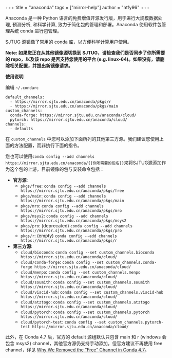 +++
title = "anaconda"
tags = ["mirror-help"]
author = "htfy96"
+++

Anaconda 是一种 Python 语言的免费增值开源发行版，用于进行大规模数据处理, 预测分析, 和科学计算, 致力于简化包的管理和部署。Anaconda 使用软件包管理系统 conda 进行包管理。

SJTUG 源镜像了常用的 conda 库，以方便科学计算用户使用。

**Note: 如果您正在从其他镜像源切换到 SJTUG，请检查我们是否同步了你所需要的 repo，以及该 repo 是否支持您使用的平台 (e.g. linux-64)。如果没有，请删除相关配置，并提出新镜像请求。**

**使用说明**

编辑 `~/.condarc`

```
default_channels:
  - https://mirror.sjtu.edu.cn/anaconda/pkgs/r
  - https://mirror.sjtu.edu.cn/anaconda/pkgs/main
custom_channels:
  conda-forge: https://mirror.sjtu.edu.cn/anaconda/cloud/
  pytorch: https://mirror.sjtu.edu.cn/anaconda/cloud/
channels:
  - defaults
```

在 `custom_channels` 中您可以添加下面所列的其他第三方源。我们建议您使用上面的方法配置，而非执行下面的指令。

您也可以使用`conda config --add channels https://mirror.sjtu.edu.cn/anaconda/{{你所需要的包名}}`来将SJTUG源添加作为这个包的上游。目前镜像的包与安装命令包括：

- **官方源**:
  - `pkgs/free`: `conda config --add channels https://mirror.sjtu.edu.cn/anaconda/pkgs/free`
  - `pkgs/main`: `conda config --add channels https://mirror.sjtu.edu.cn/anaconda/pkgs/main`
  - `pkgs/mro`: `conda config --add channels https://mirror.sjtu.edu.cn/anaconda/pkgs/mro`
  - `pkgs/msys2`: `conda config --add channels https://mirror.sjtu.edu.cn/anaconda/pkgs/msys2`
  - `pkgs/pro`: (deprecated) `conda config --add channels https://mirror.sjtu.edu.cn/anaconda/pkgs/pro`
  - `pkgs/r`: (empty) `conda config --add channels https://mirror.sjtu.edu.cn/anaconda/pkgs/r`
- **第三方源**:
  - `cloud/bioconda`: `conda config --set custom_channels.bioconda https://mirror.sjtu.edu.cn/anaconda/cloud/`
  - `cloud/conda-forge`: `conda config --set custom_channels.conda-forge https://mirror.sjtu.edu.cn/anaconda/cloud/`
  - `cloud/menpo`: `conda config --set custom_channels.menpo https://mirror.sjtu.edu.cn/anaconda/cloud/`
  - `cloud/soumith`: `conda config --set custom_channels.soumith https://mirror.sjtu.edu.cn/anaconda/cloud/`
  - `cloud/viscid-hub`: `conda config --set custom_channels.viscid-hub https://mirror.sjtu.edu.cn/anaconda/cloud/`
  - `cloud/atztogo`: `conda config --set custom_channels.atztogo https://mirror.sjtu.edu.cn/anaconda/cloud/`
  - `cloud/pytorch`: `conda config --set custom_channels.pytorch https://mirror.sjtu.edu.cn/anaconda/cloud/`
  - `cloud/pytorch-test`: `conda config --set custom_channels.pytorch-test https://mirror.sjtu.edu.cn/anaconda/cloud/`

此外，在 Conda 4.7 后，官方的 default 源组默认只包含 main 和 r (windows 会包含 msys2) channel，其他官方源仍支持手动添加。但官方建议不再使用 free channel，详见 [Why We Removed the “Free” Channel in Conda 4.7](https://www.anaconda.com/why-we-removed-the-free-channel-in-conda-4-7/)。
